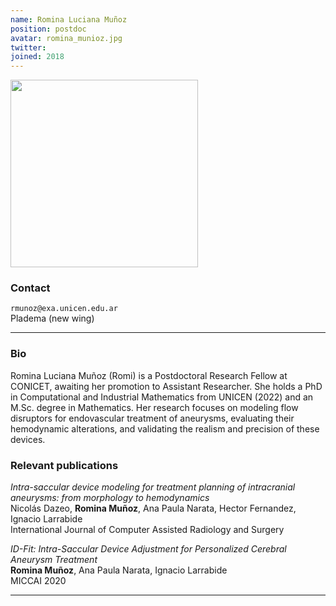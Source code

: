```yaml
---
name: Romina Luciana Muñoz
position: postdoc
avatar: romina_munioz.jpg
twitter:
joined: 2018
---
```


<img width="300" src="{{site.baseurl}}/images/people/{{page.avatar}}" data-action="zoom">

### Contact

<i class="fa fa-envelope-o"></i>  `rmunoz@exa.unicen.edu.ar `<br>
<i class="fa fa-building"></i> Pladema (new wing) <br>

<hr>

### Bio

Romina Luciana Muñoz (Romi) is a Postdoctoral Research Fellow at CONICET, awaiting her promotion to Assistant Researcher. She holds a PhD in Computational and Industrial Mathematics from UNICEN (2022) and an M.Sc. degree in Mathematics. Her research focuses on modeling flow disruptors for endovascular treatment of aneurysms, evaluating their hemodynamic alterations, and validating the realism and precision of these devices.

### Relevant publications

_Intra-saccular device modeling for treatment planning of intracranial aneurysms: from morphology to hemodynamics_<br>
Nicolás Dazeo, **Romina Muñoz**, Ana Paula Narata, Hector Fernandez, Ignacio Larrabide<br>
International Journal of Computer Assisted Radiology and Surgery

_ID-Fit: Intra-Saccular Device Adjustment for Personalized Cerebral Aneurysm Treatment_<br>
**Romina Muñoz**, Ana Paula Narata, Ignacio Larrabide<br>
MICCAI 2020


<hr>